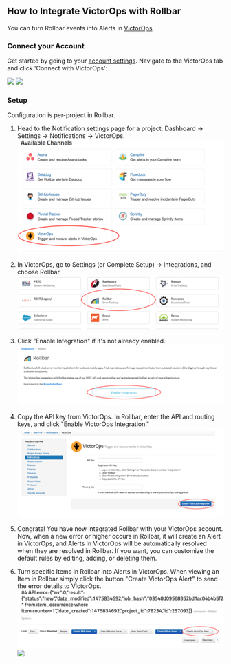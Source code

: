 ## How to Integrate VictorOps with Rollbar

You can turn Rollbar events into Alerts in [VictorOps](https://victorops.com/).

### Connect your Account

Get started by going to your [account settings](https://www.rollbar.com/settings/integrations).
Navigate to the VictorOps tab and click 'Connect with VictorOps':

![](../images/tools/victorops/victorops1.png)
![](../images/tools/victorops/victorops2.png)

### Setup

Configuration is per-project in Rollbar.

1.  Head to the Notification settings page for a project: Dashboard -> Settings -> Notifications -> VictorOps.
    ![](../images/tools/victorops/victorops3.png)

2. 	In VictorOps, go to Settings (or Complete Setup) -> Integrations, and choose Rollbar.
	![](../images/tools/victorops/victorops4.png)

3.	Click "Enable Integration" if it's not already enabled.
	![](../images/tools/victorops/victorops5.png)

4.  Copy the API key from VictorOps. In Rollbar, enter the API and routing keys, and click "Enable VictorOps Integration."
	![](../images/tools/victorops/victorops6.png)

5.  Congrats! You have now integrated Rollbar with your VictorOps
    account. Now, when a new error or higher occurs in Rollbar, it will create an Alert in VictorOps, and
    Alerts in VictorOps will be automatically resolved when they are resolved in Rollbar. If you want, you can customize the default
    rules by editing, adding, or deleting them.

6.	Turn specific Items in Rollbar into Alerts in VictorOps. When viewing an Item in Rollbar simply click
	the button "Create VictorOps Alert" to send the error details to VictorOps.
	![](../images/tools/victorops/victorops7.png)
	![](../images/tools/victorops/victorops8.png)

